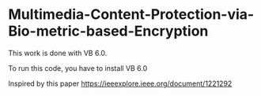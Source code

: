 # Multimedia-Content-Protection-via-Bio-metric-based-Encryption

This work is done with VB 6.0.

To run this code, you have to install VB 6.0

Inspired by this paper https://ieeexplore.ieee.org/document/1221292

